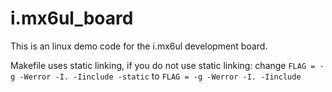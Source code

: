 # i.mx6ul_board
This is an linux demo code for the i.mx6ul development board.

Makefile uses static linking, if you do not use static linking:
  change `FLAG = -g -Werror -I. -Iinclude -static` to `FLAG = -g -Werror -I. -Iinclude`